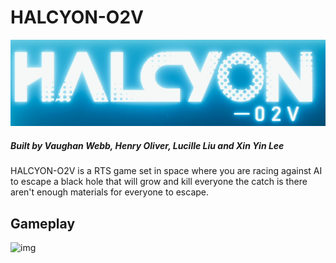 # HALCYON-O2V
![gif](https://raw.githubusercontent.com/henry9836/HALCYON-O2V/master/docs/title.PNG)
##### Built by Vaughan Webb, Henry Oliver, Lucille Liu and Xin Yin Lee

HALCYON-O2V is a RTS game set in space where you are racing against AI to escape a black hole that will grow and kill everyone the catch is there aren't enough materials for everyone to escape.

## Gameplay
![img](https://raw.githubusercontent.com/henry9836/HALCYON-O2V/master/docs/gif.gif)

